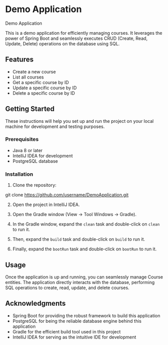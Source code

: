# Demo Application

Demo Application

This is a demo application for efficiently managing courses. It leverages the power of Spring Boot and seamlessly executes CRUD (Create, Read, Update, Delete) operations on the database using SQL.

## Features

- Create a new course
- List all courses
- Get a specific course by ID
- Update a specific course by ID
- Delete a specific course by ID

## Getting Started

These instructions will help you set up and run the project on your local machine for development and testing purposes.

### Prerequisites

- Java 8 or later
- IntelliJ IDEA for development
- PostgreSQL database

### Installation

1. Clone the repository:

git clone https://github.com/username/DemoApplication.git

2. Open the project in IntelliJ IDEA.

3. Open the Gradle window (View -> Tool Windows -> Gradle).

4. In the Gradle window, expand the `clean` task and double-click on `clean` to run it.

5. Then, expand the `build` task and double-click on `build` to run it.

6. Finally, expand the `bootRun` task and double-click on `bootRun` to run it.

## Usage

Once the application is up and running, you can seamlessly manage Course entities. The application directly interacts with the database, performing SQL operations to create, read, update, and delete courses.

## Acknowledgments

- Spring Boot for providing the robust framework to build this application
- PostgreSQL for being the reliable database engine behind this application
- Gradle for the efficient build tool used in this project
- IntelliJ IDEA for serving as the intuitive IDE for development

